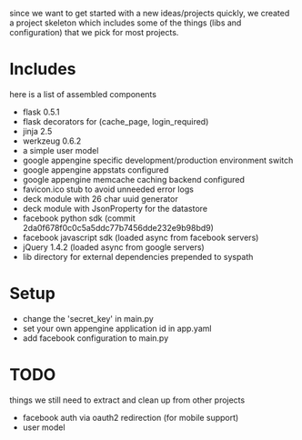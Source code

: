 since we want to get started with a new ideas/projects quickly, we created a project skeleton which includes some of the things (libs and configuration) that we pick for most projects.

# Includes

here is a list of assembled components

* flask 0.5.1
* flask decorators for (cache_page, login_required)
* jinja 2.5
* werkzeug 0.6.2
* a simple user model
* google appengine specific development/production environment switch
* google appengine appstats configured
* google appengine memcache caching backend configured
* favicon.ico stub to avoid unneeded error logs
* deck module with 26 char uuid generator
* deck module with JsonProperty for the datastore
* facebook python sdk (commit 2da0f678f0c0c5a5ddc77b7456dde232e9b98bd9)
* facebook javascript sdk (loaded async from facebook servers)
* jQuery 1.4.2 (loaded async from google servers)
* lib directory for external dependencies prepended to syspath

# Setup

* change the 'secret_key' in main.py
* set your own appengine application id in app.yaml
* add facebook configuration to main.py

# TODO

things we still need to extract and clean up from other projects

* facebook auth via oauth2 redirection (for mobile support)
* user model
